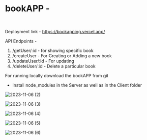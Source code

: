 # bookAPP - 
<br />

Deployment link - https://bookapping.vercel.app/

API Endpoints - <br />
 1) /getUser/:id - for showing specific book <br/>
 2) /createUser - For Creating or Adding a new book <br />
 3) /updateUser/:id - For updating <br />
 4) /deleteUser/:id - Delete a particular book  <br />


 For running locally download the bookAPP from git <br />
 - Install node_modules in the Server as well as in the Client folder





![2023-11-06 (2)](https://github.com/Aman2907/bookAPP/assets/74008888/1d746db8-577e-4833-a5c1-b9d4be5746b0)



![2023-11-06 (3)](https://github.com/Aman2907/bookAPP/assets/74008888/09cdfd2d-e4a1-4e77-ab8b-d08565ee0c7c)


![2023-11-06 (4)](https://github.com/Aman2907/bookAPP/assets/74008888/493a25c3-e4c4-4e20-b48c-df77f73ec722)


![2023-11-06 (5)](https://github.com/Aman2907/bookAPP/assets/74008888/b2fc6ccd-14fd-42af-a251-9359c0942b11)



![2023-11-06 (6)](https://github.com/Aman2907/bookAPP/assets/74008888/0cedffa4-af1e-4af9-9774-74a88778d567)



